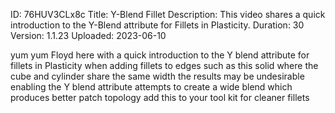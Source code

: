 ID: 76HUV3CLx8c
Title: Y-Blend Fillet
Description: This video shares a quick introduction to the Y-Blend attribute for Fillets in Plasticity.
Duration: 30
Version: 1.1.23
Uploaded: 2023-06-10

yum yum
Floyd here with a quick introduction to
the Y blend attribute for fillets in Plasticity
when adding fillets to edges
such as this solid where the cube and
cylinder share the same width the
results may be undesirable enabling the
Y blend attribute attempts to create a
wide blend which produces better patch
topology add this to your tool kit for
cleaner fillets
